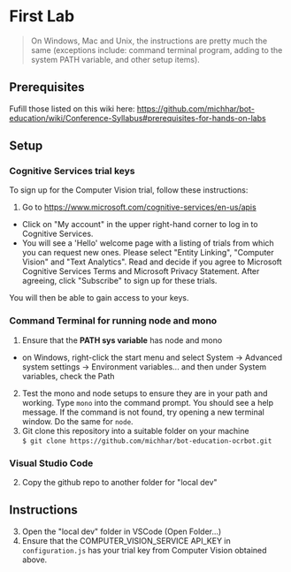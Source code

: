 # First Lab

> On Windows, Mac and Unix, the instructions are pretty much the same (exceptions include:  command terminal program, adding to the system PATH variable, and other setup items).

## Prerequisites

Fufill those listed on this wiki here:  https://github.com/michhar/bot-education/wiki/Conference-Syllabus#prerequisites-for-hands-on-labs

## Setup

### Cognitive Services trial keys

To sign up for the Computer Vision trial, follow these instructions:

1.  Go to https://www.microsoft.com/cognitive-services/en-us/apis
*  Click on "My account" in the upper right-hand corner to log in to Cognitive Services.
*  You will see a 'Hello' welcome page with a listing of trials from which you can request new ones.  Please select "Entity Linking", "Computer Vision" and "Text Analytics".  Read and decide if you agree to Microsoft Cognitive Services Terms and Microsoft Privacy Statement.  After agreeing, click "Subscribe" to sign up for these trials.  

You will then be able to gain access to your keys.

### Command Terminal for running node and mono

1.  Ensure that the **PATH sys variable** has node and mono 
  * on Windows, right-click the start menu and select System -> Advanced system settings -> Environment variables... and then under System variables, check the Path
2.  Test the mono and node setups to ensure they are in your path and working.  Type `mono` into the command prompt.  You should see a help message.  If the command is not found, try opening a new terminal window.  Do the same for `node`.
3.  Git clone this repository into a suitable folder on your machine
<br> `$ git clone https://github.com/michhar/bot-education-ocrbot.git`

### Visual Studio Code

2.  Copy the github repo to another folder for "local dev"


## Instructions

3.  Open the "local dev" folder in VSCode (Open Folder...)
4.  Ensure that the COMPUTER_VISION_SERVICE API_KEY in `configuration.js` has your trial key from Computer Vision obtained above.


